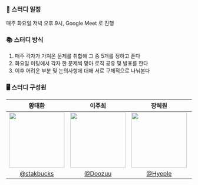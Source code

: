 ### 📅 스터디 일정

매주 화요일 저녁 오후 9시, Google Meet 로 진행

### 📚 스터디 방식

1. 매주 각자가 가져온 문제를 취합해 그 중 5개를 정하고 푼다 <br/>
2. 화요일 미팅에서 각자 한 문제씩 맡아 로직 공유 및 발표를 한다
3. 이후 어려운 부분 및 논의사항에 대해 서로 구체적으로 나눠본다

### 🖥 스터디 구성원

|                                   황태환                                    |                                   이주희                                    |                                   장혜원                                   |                                   김영덕                                   |
| :-------------------------------------------------------------------------: | :-------------------------------------------------------------------------: | :------------------------------------------------------------------------: | :------------------------------------------------------------------------: |
| <img src="https://avatars.githubusercontent.com/u/107744534?v=4" width=150> | <img src="https://avatars.githubusercontent.com/u/104717341?v=4" width=150> | <img src="https://avatars.githubusercontent.com/u/86519064?v=4" width=150> | <img src="https://avatars.githubusercontent.com/u/46455370?v=4" width=150> |
|                 [@stakbucks](https://github.com/stakbucks)                  |                    [@Doozuu](https://github.com/Doozuu)                     |                    [@Hyeple](https://github.com/Hyeple)                    |
